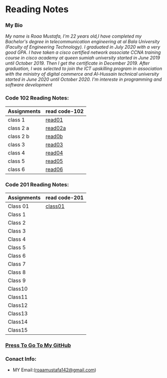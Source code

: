 
# Reading Notes
###  My Bio
*My name is Roaa Mustafa, I'm 22 years old,I have completed my Bachelor's degree in telecommunication engineering at al Bala University (Faculty of Engineering Technology).
I graduated in July 2020 with a very good GPA.
I have taken a cisco certified network associate CCNA training course in cisco academy at queen sumiah university started in June 2019 until October 2019. Then I get the certificate in December 2019.
After graduation, I was selected to join the ICT upskilling program in association with the ministry of digital commerce and Al-Hussain technical university started in June 2020 until October 2020.
I'm intereste in programming and software development*
### Code 102 Reading Notes:
|Assignments |     read code-102    |  
|----------- | ---------------------|     
|class 1     | [read01](read01.md)  |   
|class 2 a   | [read02a](read02a.md)|   
|class 2 b   | [read0b](read02b.md) |   
|class 3     | [read03](read03.md)  |   
|class 4     | [read04](read04.md)  |    
|class 5     | [read05](read05.md)  |   
|class 6     | [read06](read06.md)  |

### Code 201 Reading Notes:
|Assignments |     read code-201    |                                                  
|----------- | ---------------------|   
|  Class 01  |[class01](class-01.md)| 
|  Class 1   |                      |                                            
|  Class 2   |                      |                                           
|  Class 3   |                      |                                                        
|  Class 4   |                      |                                                      
|  Class 5   |                      |
|  Class 6   |                      |                                                      
|  Class 7   |                      |                                                      
|  Class 8   |                      |                                                      
|  Class 9   |                      |                                                      
|  Class10   |                      |                                                       
|  Class11   |                      |                                                              
|  Class12   |                      |                                                                       
|  Class13   |                      |                                                      
|  Class14   |                      |                                                                  
|  Class15   |                      |                                                      

### [Press To Go To My GitHub](https://github.com/RoaaMustafa)

### Conact Info:
* MY Email:(roaamustafa142@gmail.com)


